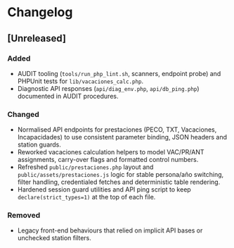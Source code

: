 # Changelog

## [Unreleased]
### Added
- AUDIT tooling (`tools/run_php_lint.sh`, scanners, endpoint probe) and PHPUnit tests for `lib/vacaciones_calc.php`.
- Diagnostic API responses (`api/diag_env.php`, `api/db_ping.php`) documented in AUDIT procedures.

### Changed
- Normalised API endpoints for prestaciones (PECO, TXT, Vacaciones, Incapacidades) to use consistent parameter binding, JSON headers and station guards.
- Reworked vacaciones calculation helpers to model VAC/PR/ANT assignments, carry-over flags and formatted control numbers.
- Refreshed `public/prestaciones.php` layout and `public/assets/prestaciones.js` logic for stable persona/año switching, filter handling, credentialed fetches and deterministic table rendering.
- Hardened session guard utilities and API ping script to keep `declare(strict_types=1)` at the top of each file.

### Removed
- Legacy front-end behaviours that relied on implicit API bases or unchecked station filters.
